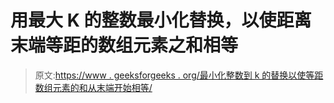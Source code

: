 # 用最大 K 的整数最小化替换，以使距离末端等距的数组元素之和相等

> 原文:[https://www . geeksforgeeks . org/最小化整数到 k 的替换以使等距数组元素的和从末端开始相等/](https://www.geeksforgeeks.org/minimize-replacements-by-integers-up-to-k-to-make-the-sum-of-equidistant-array-elements-from-the-end-equal/)